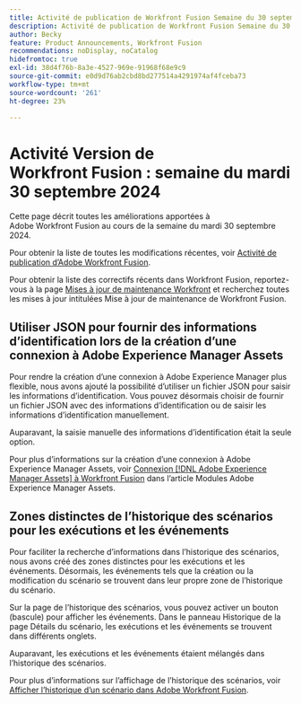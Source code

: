```yaml
---
title: Activité de publication de Workfront Fusion Semaine du 30 septembre 2024
description: Activité de publication de Workfront Fusion Semaine du 30 septembre 2024
author: Becky
feature: Product Announcements, Workfront Fusion
recommendations: noDisplay, noCatalog
hidefromtoc: true
exl-id: 38d4f76b-8a3e-4527-969e-91968f68e9c9
source-git-commit: e0d9d76ab2cbd8bd277514a4291974af4fceba73
workflow-type: tm+mt
source-wordcount: '261'
ht-degree: 23%

---
```


# Activité Version de Workfront Fusion : semaine du mardi 30 septembre 2024

Cette page décrit toutes les améliorations apportées à Adobe Workfront Fusion au cours de la semaine du mardi 30 septembre 2024.

Pour obtenir la liste de toutes les modifications récentes, voir [Activité de publication d’Adobe Workfront Fusion](/help/workfront-fusion/fusion-product-releases/fusion-release-activity.md).

Pour obtenir la liste des correctifs récents dans Workfront Fusion, reportez-vous à la page [Mises à jour de maintenance Workfront](https://experienceleague.adobe.com/docs/workfront-known-issues/releases/current-updates.html?lang=fr) et recherchez toutes les mises à jour intitulées Mise à jour de maintenance de Workfront Fusion.

## Utiliser JSON pour fournir des informations d’identification lors de la création d’une connexion à Adobe Experience Manager Assets

Pour rendre la création d’une connexion à Adobe Experience Manager plus flexible, nous avons ajouté la possibilité d’utiliser un fichier JSON pour saisir les informations d’identification. Vous pouvez désormais choisir de fournir un fichier JSON avec des informations d’identification ou de saisir les informations d’identification manuellement.

Auparavant, la saisie manuelle des informations d’identification était la seule option.

Pour plus d’informations sur la création d’une connexion à Adobe Experience Manager Assets, voir [Connexion [!DNL Adobe Experience Manager Assets] à Workfront Fusion](/help/workfront-fusion/references/apps-and-modules/adobe-connectors/aem-assets-modules.md#connect-adobe-experience-manager-assets-to-workfront-fusion) dans l’article Modules Adobe Experience Manager Assets.

## Zones distinctes de l’historique des scénarios pour les exécutions et les événements

Pour faciliter la recherche d’informations dans l’historique des scénarios, nous avons créé des zones distinctes pour les exécutions et les événements. Désormais, les événements tels que la création ou la modification du scénario se trouvent dans leur propre zone de l’historique du scénario.

Sur la page de l’historique des scénarios, vous pouvez activer un bouton (bascule) pour afficher les événements. Dans le panneau Historique de la page Détails du scénario, les exécutions et les événements se trouvent dans différents onglets.

Auparavant, les exécutions et les événements étaient mélangés dans l’historique des scénarios.

Pour plus d’informations sur l’affichage de l’historique des scénarios, voir [Afficher l’historique d’un scénario dans Adobe Workfront Fusion](/help/workfront-fusion/manage-scenarios/view-scenario-execution-history.md).
